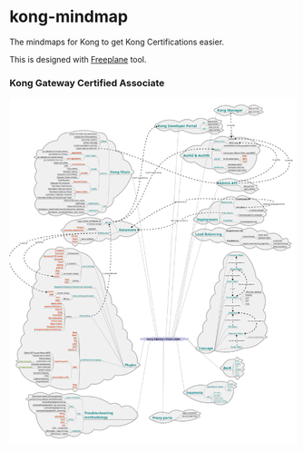 # kong-mindmap
The mindmaps for Kong to get Kong Certifications easier.

This is designed with [Freeplane](https://github.com/freeplane/freeplane) tool.

### Kong Gateway Certified Associate
![MindMap](KGAC.svg?raw=true)
